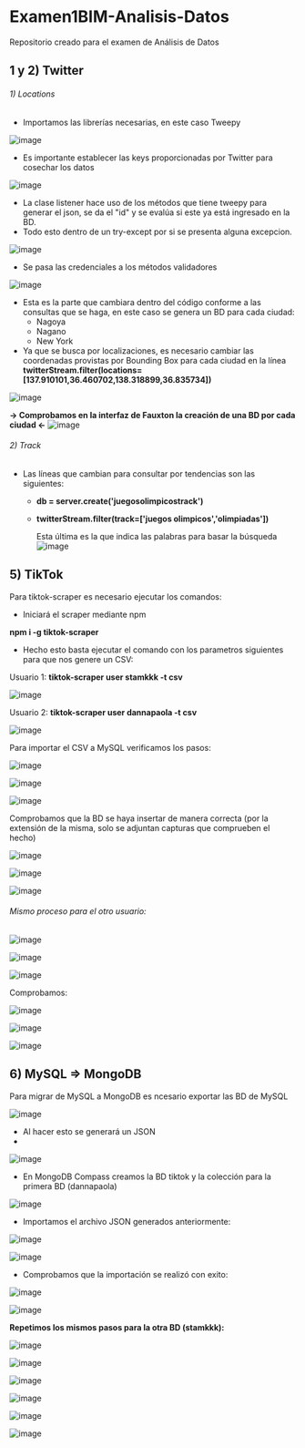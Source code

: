 # Examen1BIM-Analisis-Datos
Repositorio creado para el examen de Análisis de Datos

## 1 y 2) Twitter
  ###### 1) Locations
  - Importamos las librerías necesarias, en este caso Tweepy
  
  ![image](https://user-images.githubusercontent.com/58191417/127720919-659b02ab-6aa7-4a75-8ff1-08ae1cf24f10.png)
  
  - Es importante establecer las keys proporcionadas por Twitter para cosechar los datos
  
  ![image](https://user-images.githubusercontent.com/58191417/127720735-95a6da2a-9ad8-4329-b206-f40f0453685f.png)
  
  - La clase listener hace uso de los métodos que tiene tweepy para generar el json, se da el "id" y se evalúa si este ya está ingresado en la BD. 
  - Todo esto dentro de un try-except por si se presenta alguna excepcion.
  
  ![image](https://user-images.githubusercontent.com/58191417/127720950-8364c177-cc51-476b-843a-540ca2333f0f.png)
  
  - Se pasa las credenciales a los métodos validadores
  
  ![image](https://user-images.githubusercontent.com/58191417/127721044-122bae3a-879e-4fcd-b356-5422baa332a6.png)
  
  - Esta es la parte que cambiara dentro del código conforme a las consultas que se haga, en este caso se genera un BD para cada ciudad:
    - Nagoya
    - Nagano
    - New York
  - Ya que se busca por localizaciones, es necesario cambiar las coordenadas provistas por Bounding Box para cada ciudad en la línea **twitterStream.filter(locations=[137.910101,36.460702,138.318899,36.835734])**
   
  ![image](https://user-images.githubusercontent.com/58191417/127721086-fa8a2037-8951-476b-bd42-9c7956b5e4f4.png)
  
  **-> Comprobamos en la interfaz de Fauxton la creación de una BD por cada ciudad <-**
  ![image](https://user-images.githubusercontent.com/58191417/127721610-b8730920-71a2-4a7d-b415-2258edda00b4.png)

  ###### 2) Track
  - Las líneas que cambian para consultar por tendencias son las siguientes:
  
    -  **db = server.create('juegosolimpicostrack')**
    -  **twitterStream.filter(track=['juegos olimpicos','olimpiadas'])**
    
       Esta última es la que indica las palabras para basar la búsqueda
    ![image](https://user-images.githubusercontent.com/58191417/127721830-6c3a2c4f-962b-4dbc-847a-3b82b64496f0.png)

## 5) TikTok

  Para tiktok-scraper es necesario ejecutar los comandos:
  
   - Iniciará el scraper mediante npm
   
   **npm i -g tiktok-scraper**
  
  - Hecho esto basta ejecutar el comando con los parametros siguientes para que nos genere un CSV:

  Usuario 1: **tiktok-scraper user stamkkk -t csv**
  
   ![image](https://user-images.githubusercontent.com/58191417/127723791-fa78aeb3-1623-4f02-a9df-1d7ad53d14b8.png)

  Usuario 2: **tiktok-scraper user dannapaola -t csv**
  
  ![image](https://user-images.githubusercontent.com/58191417/127723799-bed0bef6-23c3-4d78-9bde-e6cb5fdfb65c.png)
  
  Para importar el CSV a MySQL verificamos los pasos:
  
  ![image](https://user-images.githubusercontent.com/58191417/127723817-c9370ae0-b59f-46c4-a84b-14c1ec0d7b40.png)

  ![image](https://user-images.githubusercontent.com/58191417/127723822-67755cdf-44e6-4ec4-9563-9b238c4d49d1.png) 
  
  ![image](https://user-images.githubusercontent.com/58191417/127723828-3877d95e-6dd4-44da-8489-9c66c18b9a54.png)

  Comprobamos que la BD se haya insertar de manera correcta (por la extensión de la misma, solo se adjuntan capturas que comprueben el hecho)
  
  ![image](https://user-images.githubusercontent.com/58191417/127723855-b0076644-5b7b-498a-9cc9-09e419f06941.png)

  ![image](https://user-images.githubusercontent.com/58191417/127723859-bfe04f9f-8cb8-4462-baf6-60ee16ad3534.png)

  ![image](https://user-images.githubusercontent.com/58191417/127723863-d5f270fc-1040-45d8-8a86-52a69f89ae2d.png)

  ###### Mismo proceso para el otro usuario:
  
  ![image](https://user-images.githubusercontent.com/58191417/127723874-9c72810a-5026-4941-a83d-7fe2691922dd.png)

  ![image](https://user-images.githubusercontent.com/58191417/127723877-8c22e9eb-1b54-4c7c-8093-06ecd0dd6119.png)

  ![image](https://user-images.githubusercontent.com/58191417/127723881-8ab70164-2585-4e90-9e90-a266808dbed5.png)

  Comprobamos:
  
  ![image](https://user-images.githubusercontent.com/58191417/127723892-a2f71e6d-f919-4f84-b48a-08c3e4077864.png)

  ![image](https://user-images.githubusercontent.com/58191417/127723897-869d0652-5cdc-493e-a939-bed49523b494.png)

  ![image](https://user-images.githubusercontent.com/58191417/127723905-0a854b54-f6a1-4c41-b58a-48383d509835.png)

## 6) MySQL => MongoDB

  Para migrar de MySQL a MongoDB es ncesario exportar las BD de MySQL
  
  ![image](https://user-images.githubusercontent.com/58191417/127724379-d4966180-5ce1-437a-904d-dda19e704cb8.png)

  - Al hacer esto se generará un JSON
  - 
  ![image](https://user-images.githubusercontent.com/58191417/127724395-53f053c6-db85-4860-807f-9ab9a4f8a060.png)

  - En MongoDB Compass creamos la BD tiktok y la colección para la primera BD (dannapaola)
  
  ![image](https://user-images.githubusercontent.com/58191417/127724447-7b41c8c3-683f-4312-bf9f-0adca0355206.png)

  - Importamos el archivo JSON generados anteriormente:
  
  ![image](https://user-images.githubusercontent.com/58191417/127724476-c6c35c0b-e8a6-4345-8e10-b879cdffaf00.png)

  ![image](https://user-images.githubusercontent.com/58191417/127724479-75760779-a50c-4c79-b216-dbe59e17872e.png)

  - Comprobamos que la importación se realizó con exito:
  
  ![image](https://user-images.githubusercontent.com/58191417/127724501-9183a388-4528-42bc-9a77-946460cacd4e.png)

  ![image](https://user-images.githubusercontent.com/58191417/127724505-5eefb428-8937-4d2e-a503-74cb53f4fde7.png)

  **Repetimos los mismos pasos para la otra BD (stamkkk):**
  
  ![image](https://user-images.githubusercontent.com/58191417/127724559-40b38405-cc5c-4385-af96-ccaef9e4805b.png)

  ![image](https://user-images.githubusercontent.com/58191417/127724565-4f5d5125-a502-4c7e-81f6-571b943db681.png)

  ![image](https://user-images.githubusercontent.com/58191417/127724528-0c9d8136-6a52-46e2-8f9c-87040bfd6136.png)

  ![image](https://user-images.githubusercontent.com/58191417/127724535-e7adc039-0f7c-47b8-be0d-76f6dea6507c.png)

  ![image](https://user-images.githubusercontent.com/58191417/127724552-c72763ab-942e-43d0-ac34-905d6c191e81.png)

  ![image](https://user-images.githubusercontent.com/58191417/127724537-549679ac-33a2-46d8-9a8f-9367f557ff18.png)


  
